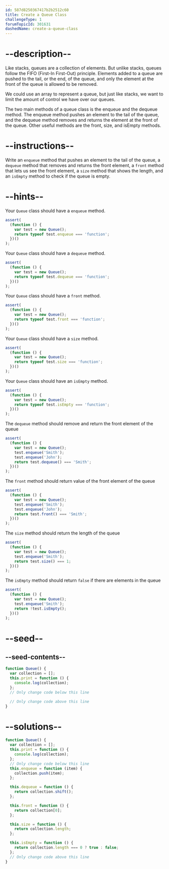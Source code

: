 ```yaml
---
id: 587d8250367417b2b2512c60
title: Create a Queue Class
challengeType: 1
forumTopicId: 301631
dashedName: create-a-queue-class
---
```


# --description--

Like stacks, queues are a collection of elements. But unlike stacks, queues follow the FIFO (First-In First-Out) principle. Elements added to a queue are pushed to the tail, or the end, of the queue, and only the element at the front of the queue is allowed to be removed.

We could use an array to represent a queue, but just like stacks, we want to limit the amount of control we have over our queues.

The two main methods of a queue class is the enqueue and the dequeue method. The enqueue method pushes an element to the tail of the queue, and the dequeue method removes and returns the element at the front of the queue. Other useful methods are the front, size, and isEmpty methods.

# --instructions--

Write an `enqueue` method that pushes an element to the tail of the queue, a `dequeue` method that removes and returns the front element, a `front` method that lets us see the front element, a `size` method that shows the length, and an `isEmpty` method to check if the queue is empty.

# --hints--

Your `Queue` class should have a `enqueue` method.

```js
assert(
  (function () {
    var test = new Queue();
    return typeof test.enqueue === 'function';
  })()
);
```

Your `Queue` class should have a `dequeue` method.

```js
assert(
  (function () {
    var test = new Queue();
    return typeof test.dequeue === 'function';
  })()
);
```

Your `Queue` class should have a `front` method.

```js
assert(
  (function () {
    var test = new Queue();
    return typeof test.front === 'function';
  })()
);
```

Your `Queue` class should have a `size` method.

```js
assert(
  (function () {
    var test = new Queue();
    return typeof test.size === 'function';
  })()
);
```

Your `Queue` class should have an `isEmpty` method.

```js
assert(
  (function () {
    var test = new Queue();
    return typeof test.isEmpty === 'function';
  })()
);
```

The `dequeue` method should remove and return the front element of the queue

```js
assert(
  (function () {
    var test = new Queue();
    test.enqueue('Smith');
    test.enqueue('John');
    return test.dequeue() === 'Smith';
  })()
);
```

The `front` method should return value of the front element of the queue

```js
assert(
  (function () {
    var test = new Queue();
    test.enqueue('Smith');
    test.enqueue('John');
    return test.front() === 'Smith';
  })()
);
```

The `size` method should return the length of the queue

```js
assert(
  (function () {
    var test = new Queue();
    test.enqueue('Smith');
    return test.size() === 1;
  })()
);
```

The `isEmpty` method should return `false` if there are elements in the queue

```js
assert(
  (function () {
    var test = new Queue();
    test.enqueue('Smith');
    return !test.isEmpty();
  })()
);
```

# --seed--

## --seed-contents--

```js
function Queue() {
  var collection = [];
  this.print = function () {
    console.log(collection);
  };
  // Only change code below this line

  // Only change code above this line
}
```

# --solutions--

```js
function Queue() {
  var collection = [];
  this.print = function () {
    console.log(collection);
  };
  // Only change code below this line
  this.enqueue = function (item) {
    collection.push(item);
  };

  this.dequeue = function () {
    return collection.shift();
  };

  this.front = function () {
    return collection[0];
  };

  this.size = function () {
    return collection.length;
  };

  this.isEmpty = function () {
    return collection.length === 0 ? true : false;
  };
  // Only change code above this line
}
```
